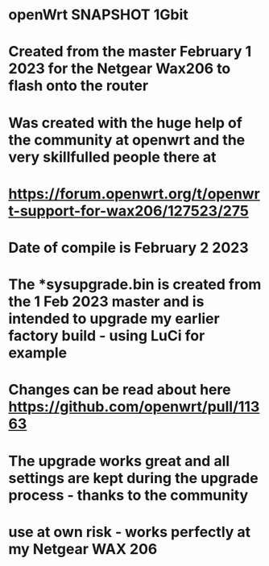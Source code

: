 # openWrt SNAPSHOT 1Gbit
# Created from the master February 1 2023 for the Netgear Wax206 to flash onto the router 
# Was created with the huge help of the community at openwrt and the very skillfulled people there at
# https://forum.openwrt.org/t/openwrt-support-for-wax206/127523/275
#
# Date of compile is February 2 2023
# 
#
# The *sysupgrade.bin is created from the 1 Feb 2023 master and is intended to upgrade my earlier factory build - using LuCi for example
# Changes can be read about here https://github.com/openwrt/pull/11363
# The upgrade works great and all settings are kept during the upgrade process - thanks to the community
# 
# use at own risk - works perfectly at my Netgear WAX 206
#
